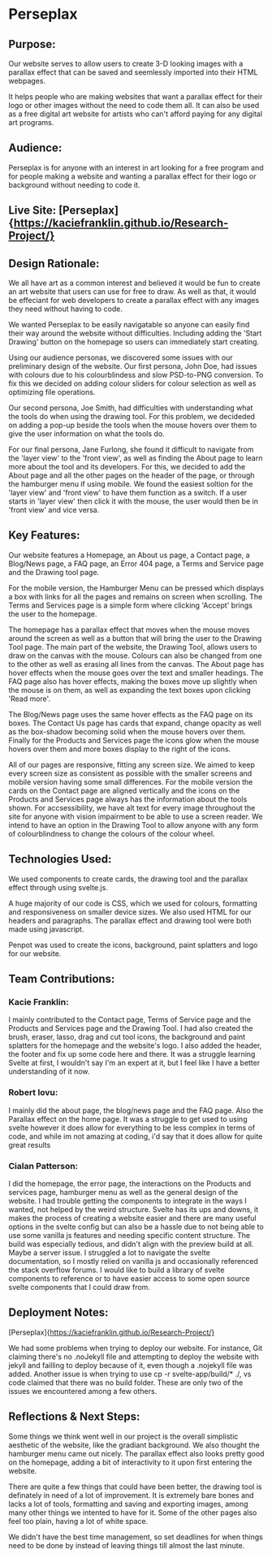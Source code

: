 # Perseplax
  
## Purpose:
Our website serves to allow users to create 3-D looking images with a parallax effect that can be saved and seemlessly imported into their HTML webpages.

It helps people who are making websites that want a parallax effect for their logo or other images without the need to code them all. It can also be used as a free digital art website for artists who can't afford paying for any digital art programs.

## Audience:
Perseplax is for anyone with an interest in art looking for a free program and for people making a website and wanting a parallax effect for their logo or background without needing to code it.

## Live Site: [Perseplax]{https://kaciefranklin.github.io/Research-Project/}

## Design Rationale:
We all have art as a common interest and believed it would be fun to create an art website that users can use for free to draw. As well as that, it would be effeciant for web developers to create a parallax effect with any images they need without having to code.

We wanted Perseplax to be easily navigatable so anyone can easily find their way around the website without difficulties. Including adding the 'Start Drawing' button on the homepage so users can immediately start creating. 

Using our audience personas, we discovered some issues with our preliminary design of the website. Our first persona, John Doe, had issues with colours due to his colourblindess and slow PSD-to-PNG conversion. To fix this we decided on adding colour sliders for colour selection as well as optimizing file operations.

Our second persona, Joe Smith, had difficulties with understanding what the tools do when using the drawing tool. For this problem, we decideded on adding a pop-up beside the tools when the mouse hovers over them to give the user information on what the tools do.

For our final persona, Jane Furlong, she found it difficult to navigate from the 'layer view' to the 'front view', as well as finding the About page to learn more about the tool and its developers. For this, we decided to add the About page and all the other pages on the header of the page, or through the hamburger menu if using mobile. We found the easiest soltion for the 'layer view' and 'front view' to have them function as a switch. If a user starts in 'layer view' then click it with the mouse, the user would then be in 'front view' and vice versa.

## Key Features:
Our website features a Homepage, an About us page, a Contact page, a Blog/News page, a FAQ page, an Error 404 page, a Terms and Service page and the Drawing tool page.

For the mobile version, the Hamburger Menu can be pressed which displays a box with links for all the pages and remains on screen when scrolling.
The Terms and Services page is a simple form where clicking 'Accept' brings the user to the homepage.

The homepage has a parallax effect that moves when the mouse moves around the screen as well as a button that will bring the user to the Drawing Tool page.
The main part of the website, the Drawing Tool, allows users to draw on the canvas with the mouse. Colours can also be changed from one to the other as well as erasing all lines from the canvas.
The About page has hover effects when the mouse goes over the text and smaller headings.
The FAQ page also has hover effects, making the boxes move up slightly when the mouse is on them, as well as expanding the text boxes upon clicking 'Read more'.

The Blog/News page uses the same hover effects as the FAQ page on its boxes.
The Contact Us page has cards that expand, change opacity as well as the box-shadow becoming solid when the mouse hovers over them.
Finally for the Products and Services page the icons glow when the mouse hovers over them and more boxes display to the right of the icons.

All of our pages are responsive, fitting any screen size. We aimed to keep every screen size as consistent as possible with the smaller screens and mobile version 
having some small differences. For the mobile version the cards on the Contact page are aligned vertically and the icons on the Products and Services page always has the information about the tools shown.
For accsessibility, we have alt text for every image throughout the site for anyone with vision impairment to be able to use a screen reader.
We intend to have an option in the Drawing Tool to allow anyone with any form of colourblindness to change the colours of the colour wheel.

## Technologies Used:
We used components to create cards, the drawing tool and the parallax effect through using svelte.js.

A huge majority of our code is CSS, which we used for colours, formatting and responsiveness on smaller device sizes. We also used HTML for our headers and paragraphs. The parallax effect and drawing tool were both made using javascript.

Penpot was used to create the icons, background, paint splatters and logo for our website.

## Team Contributions:
### Kacie Franklin: 
I mainly contributed to the Contact page, Terms of Service page and the Products and Services page and the Drawing Tool.
I had also created the brush, eraser, lasso, drag and cut tool icons, the background and paint splatters for the homepage and the website's logo. I also added the header, the footer and fix up some code here and there.
It was a struggle learning Svelte at first, I wouldn't say I'm an expert at it, but I feel like I have a better understanding of it now.
### Robert Iovu:
I mainly did the about page, the blog/news page and the FAQ page. Also the Parallax effect on the home page.
It was a struggle to get used to using svelte however it does allow for everything to be less complex in terms of code, and while im not amazing at coding, i'd say that it does allow for quite great results
### Cialan Patterson:
I did the homepage, the error page, the interactions on the Products and services page, hamburger menu as well as the general design of the website. 
I had trouble getting the components to integrate in the ways I wanted, not helped by the weird structure.
Svelte has its ups and downs, it makes the process of creating a website easier and there are many useful options in the svelte config but can also be a hassle due to not being able to use some vanilla js features and needing specific content structure.
The build was especially tedious, and didn't align with the preview build at all. Maybe a server issue.
I struggled a lot to navigate the svelte documentation, so I mostly relied on vanilla js and occasionally referenced the stack overflow forums.
I would like to build a library of svelte components to reference or to have easier access to some open source svelte components that I could draw from.

## Deployment Notes:
[Perseplax]{https://kaciefranklin.github.io/Research-Project/}

We had some problems when trying to deploy our website. For instance, Git claiming there's no .noJekyll file and attempting to deploy the website with jekyll and failling to deploy because of it, even though a .nojekyll file was added. Another issue is when trying to use cp -r svelte-app/build/* ./, vs code claimed that there was no build folder. These are only two of the issues we encountered among a few others. 

## Reflections & Next Steps:
Some things we think went well in our project is the overall simplistic aesthetic of the website, like the gradiant background. We also thought the hamburger menu came out nicely. The parallax effect also looks pretty good on the homepage, adding a bit of interactivity to it upon first entering the website.

There are quite a few things that could have been better, the drawing tool is definately in need of a lot of improvement. It is extremely bare bones and lacks a lot of tools, formatting and saving and exporting images, among many other things we intented to have for it. Some of the other pages also feel too plain, having a lot of white space.

We didn't have the best time management, so set deadlines for when things need to be done by instead of leaving things till almost the last minute. 
